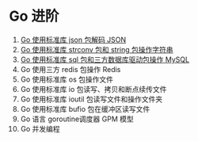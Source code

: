 # Go 进阶
1. [Go 使用标准库 json 包解码 JSON](https://mp.weixin.qq.com/s/OyPlXss8L6zSb0HGIyDBrw)
2. [Go 使用标准库 strconv 包和 string 包操作字符串](https://mp.weixin.qq.com/s/ZULa_S-jSOMHS0-SiFqz4A)
3. [Go 使用标准库 sql 包和三方数据库驱动包操作 MySQL](https://mp.weixin.qq.com/s/JEWaU7DTkNllxK28BKvFUA)
4. Go 使用三方 redis 包操作 Redis
5. Go 使用标准库 os 包操作文件
6. Go 使用标准库 io 包读写、拷贝和断点续传文件
7. Go 使用标准库 ioutil 包读写文件和操作文件夹
8. Go 使用标准库 bufio 包在缓冲区读写文件
8. Go 语言 goroutine调度器 GPM 模型
9. Go 并发编程